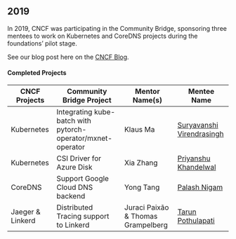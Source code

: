 ## 2019

In 2019, CNCF was participating in the Community Bridge, sponsoring three mentees to work on Kubernetes and CoreDNS projects during the foundations’ pilot stage.

See our blog post here on the [CNCF
Blog](https://www.cncf.io/blog/2019/08/22/cncf-hosts-three-student-internships-for-kubernetes-and-coredns-projects-through-linux-foundations-communitybridge/).

#### Completed Projects

| CNCF Projects 	| Community Bridge Project                                    	| Mentor Name(s) 	| Mentee Name                                                                                  	|
|---------------	|-------------------------------------------------------------	|----------------	|----------------------------------------------------------------------------------------------	|
| Kubernetes    	| Integrating kube-batch with pytorch-operator/mxnet-operator 	| Klaus Ma       	| [Suryavanshi Virendrasingh](https://www.linkedin.com/in/virendrasingh-suryavanshi-47460498/) 	|
| Kubernetes    	| CSI Driver for Azure Disk                                   	| Xia Zhang      	| [Priyanshu Khandelwal](https://www.linkedin.com/in/priyanshu-khandelwal-7283b6133/)          	|
| CoreDNS       	| Support Google Cloud DNS backend                            	| Yong Tang      	| [Palash Nigam](https://www.linkedin.com/in/palash25/)                                        	|
| Jaeger & Linkerd   |  Distributed Tracing support to Linkerd                  |  Juraci Paixão & Thomas Grampelberg | [Tarun Pothulapati](https://www.linkedin.com/in/tpothulapati/)     |
